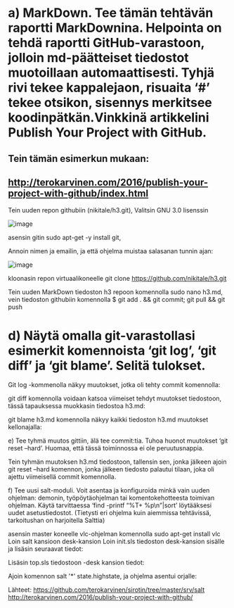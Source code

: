 # a) MarkDown. Tee tämän tehtävän raportti MarkDownina. Helpointa on tehdä raportti GitHub-varastoon,  jolloin md-päätteiset tiedostot muotoillaan automaattisesti. Tyhjä rivi tekee kappalejaon, risuaita ‘#’ tekee otsikon, sisennys merkitsee koodinpätkän.Vinkkinä artikkelini Publish Your Project with GitHub.

## Tein tämän esimerkun mukaan:
## http://terokarvinen.com/2016/publish-your-project-with-github/index.html

Tein uuden repon githubiin (nikitale/h3.git),
Valitsin GNU 3.0 lisenssin

![image](https://imgur.com/zHBu18d "1")


asensin gitin
sudo apt-get -y install git,

Annoin nimen ja emailin, ja että ohjelma muistaa salasanan tunnin ajan:

![image](https://alenikit.files.wordpress.com/2020/11/image1-2.png "1")
 
kloonasin repon virtuaalikoneelle
git clone https://github.com/nikitale/h3.git

Tein uuden MarkDown tiedoston h3 repoon komennolla sudo nano h3.md, 
vein tiedoston githubiin komennolla
$ git add . && git commit; git pull && git push




# d) Näytä omalla git-varastollasi esimerkit komennoista ‘git log’, ‘git diff’ ja ‘git blame’. Selitä tulokset.

Git log -kommenolla näkyy muutokset, jotka oli tehty commit komennolla:





git diff  komennolla voidaan katsoa viimeiset tehdyt muutokset tiedostoon, tässä tapauksessa muokkasin tiedostoa h3.md:















git blame h3.md komennolla näkyy kaikki tiedoston h3.md muutokset kellonajalla:

e) Tee tyhmä muutos gittiin, älä tee commit:tia. Tuhoa huonot muutokset ‘git reset –hard’. Huomaa, että tässä toiminnossa ei ole peruutusnappia.


Tein tyhmän muutoksen h3.md tiedostoon, tallensin sen, jonka jälkeen ajoin git reset –hard komennon, jonka jälkeen tiedosto palautui tilaan, joka oli ajettu viimeisellä commit komennolla.

f) Tee uusi salt-moduli. Voit asentaa ja konfiguroida minkä vain uuden ohjelman: demonin, työpöytäohjelman tai komentokehotteesta toimivan ohjelman. Käytä tarvittaessa ‘find -printf “%T+ %p\n”|sort’ löytääksesi uudet asetustiedostot. (Tietysti eri ohjelma kuin aiemmissa tehtävissä, 
tarkoitushan on harjoitella Salttia)




asensin master koneelle vlc-ohjelman komennolla sudo apt-get install vlc
Loin salt kansioon desk-kansion
Loin init.sls tiedoston desk-kansion sisälle ja lisäsin seuraavat tiedot:






Lisäsin top.sls tiedostoon -desk kansion tiedot:








Ajoin komennon salt '*' state.highstate, ja ohjelma asentui orjalle:










Lähteet:
https://github.com/terokarvinen/sirotin/tree/master/srv/salt
http://terokarvinen.com/2016/publish-your-project-with-github/
